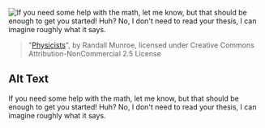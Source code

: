 ![If you need some help with the math, let me know, but that should be enough to get you started! Huh? No, I don't need to read your thesis, I can imagine roughly what it says.](https://imgs.xkcd.com/comics/physicists.png)
> "[Physicists](https://xkcd.com/793/)", by Randall Munroe, licensed under Creative Commons Attribution-NonCommercial 2.5 License

## Alt Text
If you need some help with the math, let me know, but that should be enough to get you started! Huh? No, I don't need to read your thesis, I can imagine roughly what it says.
